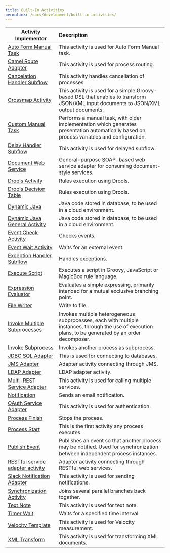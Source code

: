 ```yaml
---
title: Built-In Activities
permalink: /docs/development/built-in-activities/
---
```


  Activity Implementor                            | Description                                                |
  ------------------------------------------------|:-----------------------------------------------------------|
  [Auto Form Manual Task](http://centurylinkcloud.github.io/mdw/docs/help/todo.html) | This activity is used for Auto Form Manual task.
  [Camel Route Adapter](http://centurylinkcloud.github.io/mdw/docs/help/todo.html) | This activity is used for process routing.
  [Cancelation Handler Subflow](http://centurylinkcloud.github.io/mdw/docs/help/todo.html) | This activity handles cancellation of processes.
  [Crossmap Activity](http://centurylinkcloud.github.io/mdw/docs/help/crossmap.html) | This activity is used for a simple Groovy-based DSL that enables to transform JSON/XML input documents to JSON/XML output documents.
  [Custom Manual Task](http://centurylinkcloud.github.io/mdw/docs/help/taskAction.html) | Performs a manual task, with older implementation which generates presentation automatically based on process variables and configuration.
  [Delay Handler Subflow](http://centurylinkcloud.github.io/mdw/docs/help/todo.html) | This activity is used for delayed subflow.
  [Document Web Service](http://centurylinkcloud.github.io/mdw/docs/help/DocWebServiceAdapter.html) | General-purpose SOAP-based web service adapter for consuming document-style services.
  [Drools Activity](http://centurylinkcloud.github.io/mdw/docs/help/droolsActivities.html) | Rules execution using Drools.
  [Drools Decision Table](http://centurylinkcloud.github.io/mdw/docs/help/todo.html) | Rules execution using Drools.
  [Dynamic Java](http://centurylinkcloud.github.io/mdw/docs/help/dynamicJavaActivity.html) | Java code stored in database, to be used in a cloud environment.
  [Dynamic Java General Activity](http://centurylinkcloud.github.io/mdw/docs/help/dynamicJavaActivity.html) | Java code stored in database, to be used in a cloud environment.
  [Event Check Activity](http://centurylinkcloud.github.io/mdw/docs/help/todo.html) | Checks events.
  [Event Wait Activity](http://centurylinkcloud.github.io/mdw/docs/help/EventWaitActivity.html) | Waits for an external event.
  [Exception Handler Subflow](http://centurylinkcloud.github.io/mdw/docs/help/todo.html) | Handles exceptions.
  [Execute Script](http://centurylinkcloud.github.io/mdw/docs/help/scriptActivity.html) | Executes a script in Groovy, JavaScript or MagicBox rule language.
  [Expression Evaluator](http://centurylinkcloud.github.io/mdw/docs/help/todo.html) | Evaluates a simple expressing, primarily intended for a mutual exclusive branching point.
  [File Writer](http://centurylinkcloud.github.io/mdw/docs/help/FileWriterActivity.html) | Write to file.
 [Invoke Multiple Subprocesses](http://centurylinkcloud.github.io/mdw/docs/help/InvokeMultipleSubprocesses.html) | Invokes multiple heterogeneous subprocesses, each with multiple instances, through the use of execution plans, to be generated by an order decomposer.
  [Invoke Subprocess](http://centurylinkcloud.github.io/mdw/docs/help/InvokeSubProcessActivity.html) | Invokes another process as subprocess.
  [JDBC SQL Adapter](http://centurylinkcloud.github.io/mdw/docs/help/todo.html) | This is used for connecting to databases.
  [JMS Adapter](http://centurylinkcloud.github.io/mdw/docs/help/JmsAdapter.html) | Adapter activity connecting through JMS.
  [LDAP Adapter](http://centurylinkcloud.github.io/mdw/docs/help/LdapAdapter.html) | LDAP adapter activity.
  [Multi-REST Service Adapter](http://centurylinkcloud.github.io/mdw/docs/help/todo.html) | This activity is used for calling multiple services.
  [Notification](http://centurylinkcloud.github.io/mdw/docs/help/notification.html) | Sends an email notification.
  [OAuth Service Adapter](http://centurylinkcloud.github.io/mdw/docs/help/todo.html) | This activity is used for authentication.
  [Process Finish](http://centurylinkcloud.github.io/mdw/docs/help/ProcessFinishActivity.html) | Stops the process.
  [Process Start](http://centurylinkcloud.github.io/mdw/docs/help/ProcessStartActivity.html) | This is the first activity any process executes.
  [Publish Event](http://centurylinkcloud.github.io/mdw/docs/help/todo.html) | Publishes an event so that another process may be notified. Used for synchronization between independent process instances.
  [RESTful service adapter activity](http://centurylinkcloud.github.io/mdw/docs/help/RestfulAdapter.html) | Adapter activity connecting through RESTful web services.
  [Slack Notification Adapter](http://centurylinkcloud.github.io/mdw/docs/help/todo.html) | This activity is used for sending notifications.
  [Synchronization Activity](http://centurylinkcloud.github.io/mdw/docs/help/synchronization.html) | Joins several parallel branches back together.
  [Text Note](http://centurylinkcloud.github.io/mdw/docs/help/todo.html) | This activity is used for text note.
  [Timer Wait](http://centurylinkcloud.github.io/mdw/docs/help/TimerWaitActivity.html) | Waits for a specified time interval.
  [Velocity Template](http://centurylinkcloud.github.io/mdw/docs/help/todo.html) | This activity is used for Velocity measurement.
  [XML Transform](http://centurylinkcloud.github.io/mdw/docs/help/documentTransform.html) | This activity is used for transforming XML documents.
